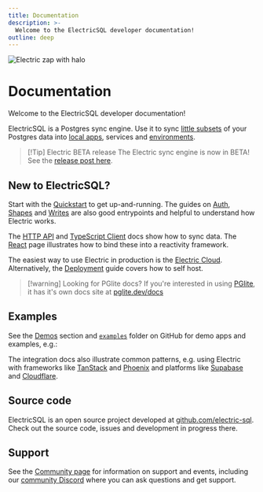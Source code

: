 ```yaml
---
title: Documentation
description: >-
  Welcome to the ElectricSQL developer documentation!
outline: deep
---
```


<script setup>
import { data as demosData } from '../data/demos.data.ts'
const { demos } = demosData

const linearlite = demos.find(x => x.link === '/demos/linearlite')
const notes = demos.find(x => x.link === '/demos/notes')
</script>

<p class="intro-zap-container">
  <img src="/img/home/zap-with-halo.svg"
      alt="Electric zap with halo"
      class="intro-zap"
  />
</p>

# Documentation

Welcome to the ElectricSQL developer documentation!

ElectricSQL is a Postgres sync engine. Use it to sync [little subsets](/docs/guides/shapes) of your Postgres data into [local apps](/use-cases/data-sync), services and [environments](/use-cases/dev-and-test).

> [!Tip] Electric BETA release
> The Electric sync engine is now in BETA! See the [release post here](/blog/2024/12/09/electric-beta-release).

## New to ElectricSQL?

Start with the [Quickstart](/docs/quickstart) to get up-and-running. The guides on [Auth](/docs/guides/auth), [Shapes](/docs/guides/shapes) and [Writes](/docs/guides/writes) are also good entrypoints and helpful to understand how Electric works.

The [HTTP API](/docs/api/http) and [TypeScript Client](/docs/api/clients/typescript) docs show how to sync data. The [React](/docs/integrations/react) page illustrates how to bind these into a reactivity framework.

The easiest way to use Electric in production is the [Electric Cloud](/product/cloud). Alternatively, the [Deployment](/docs/guides/deployment) guide covers how to self host.

> [!warning] Looking for PGlite docs?
> If you're interested in using [PGlite](/product/pglite), it has it's own docs site at [pglite.dev/docs](https://pglite.dev/docs)

## Examples

See the [Demos](/demos) section and [`examples`](https://github.com/electric-sql/electric/tree/main/examples) folder on GitHub for demo apps and examples, e.g.:

<div class="demos-grid">
  <DemoListing :demo="linearlite"/>
  <DemoListing :demo="notes"/>
</div>

The integration docs also illustrate common patterns, e.g. using Electric with frameworks like [TanStack](/docs/integrations/tanstack) and [Phoenix](/docs/integrations/phoenix) and platforms like [Supabase](/docs/integrations/supabase) and [Cloudflare](/docs/integrations/cloudflare).

## Source code

ElectricSQL is an open source project developed at [github.com/electric-sql](https://github.com/electric-sql). Check out the source code, issues and development in progress there.

## Support

See the [Community page](/about/community) for information on support and events, including our [community Discord](https://discord.electric-sql.com) where you can ask questions and get support.
